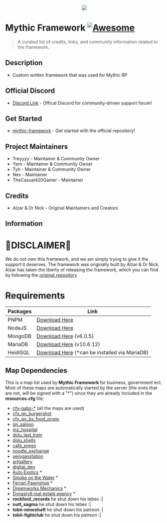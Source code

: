 <div align=center><img src="https://i.ibb.co/ZgkHWR6/uv0El0Z.jpg"></div>

# Mythic Framework [![Awesome](https://cdn.jsdelivr.net/gh/sindresorhus/awesome@d7305f38d29fed78fa85652e3a63e154dd8e8829/media/badge.svg)](https://github.com/sindresorhus/awesome#readme)
> A curated list of credits, links, and community information related to the framework.

## Description

- Custom written framework that was used for Mythic RP

## Official Discord
- [Discord Link](https://discord.gg/mythicframework) - Offical Discord for community-driven support forum!

## Get Started
- [mythic-framework](https://github.com/Mythic-Framework/mythic-framework) - Get started with the official repository!

## Project Maintainers
- Treyyyy - Maintainer & Community Owner
- Yarn - Maintainer & Community Owner
- Tyh - Maintainer & Community Owner
- Nex - Maintainer
- TheCasual420Gamer - Maintainer

## Credits
- Alzar & Dr Nick - Original Maintainers and Creators

## Information

# 🚧DISCLAIMER🚧
We do not own this framework, and we am simply trying to give it the support it deserves. The framework was originally built by Alzar & Dr Nick. Alzar has taken the liberty of releasing the framework, which you can find by following the [original repository](https://github.com/Alzar/mythic-framework) 

# Requirements 
| Packages          | Link                                                                |
| ----------------- | ------------------------------------------------------------------ |
| PNPM | [Download Here](https://pnpm.io/installation) |
| NodeJS | [Download Here](https://nodejs.org/en/download?text=+) |
| MongoDB | [Download Here](https://www.mongodb.com/try/download/community) (v6.0.5) |
| MariaDB | [Download Here](https://mariadb.org/download/?t=mariadb&p=mariadb&r=10.6.12&os=windows&cpu=x86_64&pkg=msi&m=acorn) (v10.6.12)
| HeidiSQL | [Download Here](https://www.heidisql.com/download.php) (*can be installed via MariaDB)

## Map Dependencies
This is a map list used by **Mythic Framework** for business, government ect.
Most of these maps are automatically started by the server (the ones that are not, will be signed with a "*") since they are already included in the **resources.cfg** file:

- [cfx-gabz-*](https://fivem.gabzv.com/category/subscription) (all the maps are used)
- [cfx_gn_burgershot](https://gnstud.io/products/burgershot)
- [cfx_gn_bx_food_props](https://gnstud.io/collections/props)
- [gn_saloon](https://gnstud.io/products/black-woods-saloon)
- [mz_hospital](https://gnstud.io/collections/medical/products/mount-zonah-hospital)
- [dolu_last_train](https://dolu.tebex.io/package/4465265)
- [dolu_shells](https://dolu.tebex.io/package/5141128)
- [cafe_prego](https://artex.tebex.io/package/6084340)
- [noodle_exchange](https://fivem.map4all-shop.com/package/4967545)
- [xerogasstation](https://fivem.map4all-shop.com/package/5342855)
- [artgallery](https://www.k4mb1maps.com/package/4672250)
- [digital_den](https://patoche-mapping.tebex.io/package/5171582)
- [Auto Exotics](https://lb-customs.tebex.io/package/4339272) *
- [Smoke on the Water](https://mrhunter.tebex.io/package/5198707) *
- [Ferrari Pawnshop](https://www.k4mb1maps.com/package/4672248) *
- [Dreamworks Mechanics](https://juniors-interiors.tebex.io/category/1930382) *
- [Dynasty8 real estate agency](https://forum.cfx.re/t/mlo-dynasty8-real-estate-agency/1842152) *
- **rockford_records** he shut down his tebex :|
- **nutt_sagma** he shut down his tebex :|
- **tobii-mineshaft** he shut down his patreon :|
- **tobii-fightclub** he shut down his patreon :|
